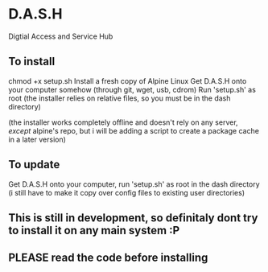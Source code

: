 # D.A.S.H
Digtial Access and Service Hub

## To install
chmod +x setup.sh
Install a fresh copy of Alpine Linux
Get D.A.S.H onto your computer somehow (through git, wget, usb, cdrom)
Run 'setup.sh' as root
(the installer relies on relative files, so you must be in the dash directory)

(the installer works completely offline and doesn't rely on any server, *except* alpine's repo, but i will be adding a script to create a package cache in a later version)

## To update
Get D.A.S.H onto your computer, run 'setup.sh' as root in the dash directory
(i still have to make it copy over config files to existing user directories)

## This is still in development, so definitaly dont try to install it on any main system :P
## PLEASE read the code before installing